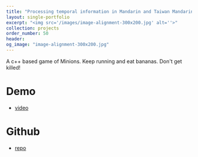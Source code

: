 ```yaml
---
title: "Processing temporal information in Mandarin and Taiwan Mandarin"
layout: single-portfolio
excerpt: "<img src='/images/image-alignment-300x200.jpg' alt=''>"
collection: projects
order_number: 50
header:
og_image: "image-alignment-300x200.jpg"
---
```


A c++ based game of Minions. Keep running and eat bananas. Don't get killed!

Demo 
======
* [video](https://www.youtube.com/watch?v=5ZsmPJ2sm04&fbclid=IwAR0dP_NIaNfAYmW3wBxJhcEWSS3uVGnSsG4pbj3z9qTsjU4pa9ef_fZ0P44)

Github
=====
* [repo](https://github.com/evamo0508/minions_game)